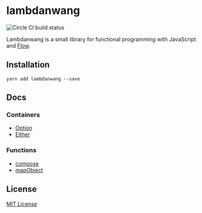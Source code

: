# lambdanwang

![Circle CI build
status](https://circleci.com/gh/danwang/lambdanwang.svg?style=shield&circle-token=2299f0f86e45cf542f1855f46482c0e8dbe7b6f5)

Lambdanwang is a small library for functional programming with JavaScript and
[Flow](https://flow.org/).


## Installation

```
yarn add lambdanwang --save
```

## Docs
### Containers
- [Option](https://github.com/stubailo/lambdanwang/blob/master/docs/option.md)
- [Either](https://github.com/stubailo/lambdanwang/blob/master/docs/either.md)

### Functions
- [compose](https://github.com/stubailo/lambdanwang/blob/master/docs/functions.md#compose)
- [mapObject](https://github.com/stubailo/lambdanwang/blob/master/docs/functions.md#mapObject)

## License

[MIT License](https://github.com/stubailo/lambdanwang/blob/master/LICENSE)
